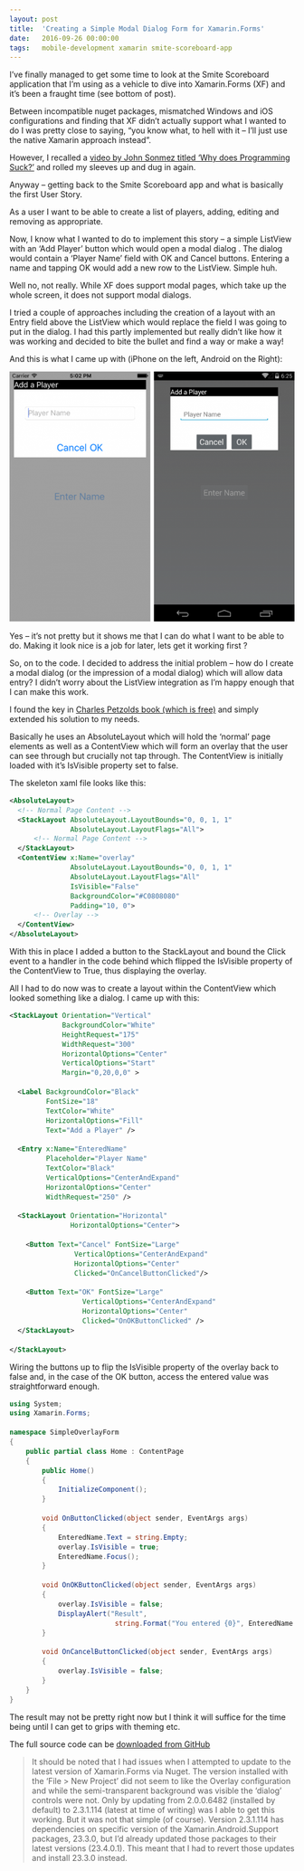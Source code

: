 ```yaml
---
layout: post
title:  'Creating a Simple Modal Dialog Form for Xamarin.Forms'
date:   2016-09-26 00:00:00
tags:   mobile-development xamarin smite-scoreboard-app
---
```

I’ve finally managed to get some time to look at the Smite Scoreboard application that I’m using as a vehicle to dive into Xamarin.Forms (XF) and it’s been a fraught time (see bottom of post).

Between incompatible nuget packages, mismatched Windows and iOS configurations and finding that XF didn’t actually support what I wanted to do I was pretty close to saying, “you know what, to hell with it – I’ll just use the native Xamarin approach instead”.

However, I recalled a <a href='https://simpleprogrammer.com/2016/04/21/why-does-programming-suck' target='_blank'>video by John Sonmez titled ‘Why does Programming Suck?’</a> and rolled my sleeves up and dug in again.
<!--more-->
Anyway – getting back to the Smite Scoreboard app and what is basically the first User Story.

As a user I want to be able to create a list of players, adding, editing and removing as appropriate.

Now, I know what I wanted to do to implement this story – a simple ListView with an ‘Add Player’ button which would open a modal dialog . The dialog would contain a ‘Player Name’ field with OK and Cancel buttons. Entering a name and tapping OK would add a new row to the ListView. Simple huh.

Well no, not really. While XF does support modal pages, which take up the whole screen, it does not support modal dialogs.

I tried a couple of approaches including the creation of a layout with an Entry field above the ListView which would replace the field I was going to put in the dialog. I had this partly implemented but really didn’t like how it was working and decided to bite the bullet and find a way or make a way!

And this is what I came up with (iPhone on the left, Android on the Right):

![simple modal dialog android and ios](/assets/images/xamarin-simple-modal-android-and-ios.png)

Yes – it’s not pretty but it shows me that I can do what I want to be able to do. Making it look nice is a job for later, lets get it working first ?

So, on to the code. I decided to address the initial problem – how do I create a modal dialog (or the impression of a modal dialog) which will allow data entry? I didn’t worry about the ListView integration as I’m happy enough that I can make this work.

I found the key in <a href='[https://docs.microsoft.com/en-gb/xamarin/xamarin-forms/creating-mobile-apps-xamarin-forms' target='_blank'>Charles Petzolds book (which is free)</a> and simply extended his solution to my needs.

Basically he uses an AbsoluteLayout which will hold the ‘normal’ page elements as well as a ContentView which will form an overlay that the user can see through but crucially not tap through. The ContentView is initially loaded with it’s IsVisible property set to false.

The skeleton xaml file looks like this:
```xml
<AbsoluteLayout>
  <!-- Normal Page Content -->
  <StackLayout AbsoluteLayout.LayoutBounds="0, 0, 1, 1"
               AbsoluteLayout.LayoutFlags="All">
      <!-- Normal Page Content -->
  </StackLayout>
  <ContentView x:Name="overlay"
               AbsoluteLayout.LayoutBounds="0, 0, 1, 1"
               AbsoluteLayout.LayoutFlags="All"
               IsVisible="False"
               BackgroundColor="#C0808080"
               Padding="10, 0">
      <!-- Overlay -->
  </ContentView>
</AbsoluteLayout>
```
With this in place I added a button to the StackLayout and bound the Click event to a handler in the code behind which flipped the IsVisible property of the ContentView to True, thus displaying the overlay.

All I had to do now was to create a layout within the ContentView which looked something like a dialog. I came up with this:
```xml
<StackLayout Orientation="Vertical"
             BackgroundColor="White"
             HeightRequest="175"
             WidthRequest="300"
             HorizontalOptions="Center"
             VerticalOptions="Start"
             Margin="0,20,0,0" >
 
  <Label BackgroundColor="Black"
         FontSize="18"
         TextColor="White"
         HorizontalOptions="Fill"
         Text="Add a Player" />
 
  <Entry x:Name="EnteredName"
         Placeholder="Player Name"
         TextColor="Black"
         VerticalOptions="CenterAndExpand"
         HorizontalOptions="Center"
         WidthRequest="250" />
 
  <StackLayout Orientation="Horizontal"
               HorizontalOptions="Center">
 
    <Button Text="Cancel" FontSize="Large"
                VerticalOptions="CenterAndExpand"
                HorizontalOptions="Center"
                Clicked="OnCancelButtonClicked"/>
 
    <Button Text="OK" FontSize="Large"
                  VerticalOptions="CenterAndExpand"
                  HorizontalOptions="Center"
                  Clicked="OnOKButtonClicked" />
  </StackLayout>
 
</StackLayout>
```
Wiring the buttons up to flip the IsVisible property of the overlay back to false and, in the case of the OK button, access the entered value was straightforward enough.
```csharp
using System;
using Xamarin.Forms;
 
namespace SimpleOverlayForm
{
    public partial class Home : ContentPage
    {        
        public Home()
        {
            InitializeComponent();
        }
         
        void OnButtonClicked(object sender, EventArgs args)
        {
            EnteredName.Text = string.Empty;
            overlay.IsVisible = true;
            EnteredName.Focus();
        }
 
        void OnOKButtonClicked(object sender, EventArgs args)
        {
            overlay.IsVisible = false;
            DisplayAlert("Result", 
                          string.Format("You entered {0}", EnteredName.Text), "OK");
        }
 
        void OnCancelButtonClicked(object sender, EventArgs args)
        {
            overlay.IsVisible = false;
        }
    }
}
```
The result may not be pretty right now but I think it will suffice for the time being until I can get to grips with theming etc.

The full source code can be <a href='https://github.com/OnTheFenceDevelopment/xamarinforms/tree/master/SimpleOverlayForm' target='_blank'>downloaded from GitHub</a>

>It should be noted that I had issues when I attempted to update to the latest version of Xamarin.Forms via Nuget. The version installed with the ‘File > New Project’ did not seem to like the Overlay configuration and while the semi-transparent background was visible the ‘dialog’ controls were not. Only by updating from 2.0.0.6482 (installed by default) to 2.3.1.114 (latest at time of writing) was I able to get this working. But it was not that simple (of course). Version 2.3.1.114 has dependencies on specific version of the Xamarin.Android.Support packages, 23.3.0, but I’d already updated those packages to their latest versions (23.4.0.1). This meant that I had to revert those updates and install 23.3.0 instead.
